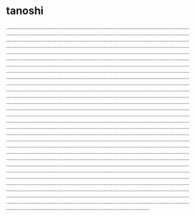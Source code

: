 # tanoshi
.............................................................................................................................................................................................................................................................................................................................................................................................................................................................................................................................................................................................................................................................................................................................................................................................................................................................................................................................................................................................................................................................................................................................................................................................................................................................................................................................................................................................................................................................................................................................................................................................................................................................................................................................................................................................................................................................................................................................................................................................................................................................................................................................................................................................................................................................................................................................................................................................................................................................................................................................................................................................................................................................................................................................................................................................................................................................................................................................................................................................................................................................................................................................................................................................................................................................................................................................................................................................................................................................................................................................................................................................................................................................................................................................................................................................................................................
